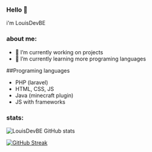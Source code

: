   ### Hello 👋


i'm LouisDevBE

### about me:

- 🔭 I’m currently working on projects
- 🌱 I’m currently learning more programing languages

##Programing languages

- PHP (laravel)
- HTML, CSS, JS
- Java (minecraft plugin)
- JS with frameworks

### stats:

![LouisDevBE GitHub stats](https://github-readme-stats.vercel.app/api?username=LouisDevBE)

[![GitHub Streak](https://github-readme-streak-stats.herokuapp.com?user=LouisDevBE&hide_border=true&date_format=j%20M%5B%20Y%5D)](https://git.io/streak-stats)
